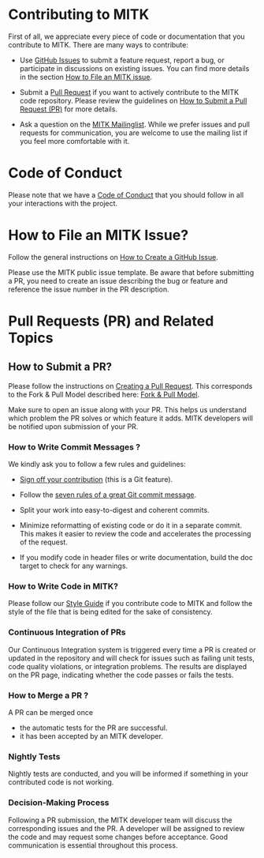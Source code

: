 # Contributing to MITK

First of all, we appreciate every piece of code or documentation that you contribute to MITK.
There are many ways to contribute:

* Use [GitHub Issues][MITK_issues_page] to submit a feature request, report a bug, or participate in discussions on existing issues. You can find more details in the section [How to File an MITK issue](#how-to-file-an-mitk-issue).

* Submit a [Pull Request][MITK_pr_page] if you want to actively contribute to the MITK code repository. Please review the guidelines on [How to Submit a Pull Request (PR)](#how-to-submit-a-pr) for more details.
* Ask a question on the [MITK Mailinglist](https://www.mitk.org/wiki/MITK_Mailinglist). While we prefer issues and pull requests for communication, you are welcome to use the mailing list if you feel more comfortable with it.

# Code of Conduct

Please note that we have a [Code of Conduct][CODE_OF_CONDUCT_path] that you should follow in all your interactions with the project.

# How to File an MITK Issue?

Follow the general instructions on [How to Create a GitHub Issue][github_issues_page].

Please use the MITK public issue template. Be aware that before submitting a PR, you need to create an issue describing the bug or feature and reference the issue number in the PR description.

# Pull Requests (PR) and Related Topics


## How to Submit a PR?


Please follow the instructions on [Creating a Pull Request][github_pr_page]. This corresponds to the Fork & Pull Model described here: [Fork & Pull Model][github_fork_and_pull_page].


Make sure to open an issue along with your PR. This helps us understand which problem the PR solves or which feature it adds. MITK developers will be notified upon submission of your PR.

### How to Write Commit Messages ?

We kindly ask you to follow a few rules and guidelines:

* [Sign off your contribution][sign_off_page] (this is a Git feature).

* Follow the [seven rules of a great Git commit message][seven_commit_rules_page].

* Split your work into easy-to-digest and coherent commits.

* Minimize reformatting of existing code or do it in a separate commit. This makes it easier to review the code and accelerates the processing of the request.

* If you modify code in header files or write documentation, build the doc target to check for any warnings.

### How to Write Code in MITK?

Please follow our [Style Guide][MITK_styleguide_page] if you contribute code to MITK and follow the style of the file that is being edited for the sake of consistency.

### Continuous Integration of PRs

Our Continuous Integration system is triggered every time a PR is created or updated in the repository and will check for issues such as failing unit tests, code quality violations, or integration problems. The results are displayed on the PR page, indicating whether the code passes or fails the tests.

### How to Merge a PR ?

A PR can be merged once
* the automatic tests for the PR are successful.
* it has been accepted by an MITK developer.

### Nightly Tests

Nightly tests are conducted, and you will be informed if something in your contributed code is not working.

### Decision-Making Process

Following a PR submission, the MITK developer team will discuss the corresponding issues and the PR. A developer will be assigned to review the code and may request some changes before acceptance. Good communication is essential throughout this process.

[MITK_issues_page]: https://github.com/MITK/MITK/issues

[MITK_pr_page]: https://github.com/MITK/MITK/pulls

[CODE_OF_CONDUCT_path]: ./CODE_OF_CONDUCT.md

[github_issues_page]: https://docs.github.com/en/issues/tracking-your-work-with-issues/creating-an-issue

[github_pr_page]: https://docs.github.com/en/pull-requests/collaborating-with-pull-requests/proposing-changes-to-your-work-with-pull-requests/creating-a-pull-request

[github_fork_and_pull_page]: https://docs.github.com/en/pull-requests/collaborating-with-pull-requests/getting-started/about-collaborative-development-models#fork-and-pull-model

[sign_off_page]: https://www.mitk.org/wiki/Sign_off_contribution

[seven_commit_rules_page]: https://cbea.ms/git-commit/

[MITK_styleguide_page]: https://docs.mitk.org/nightly/StyleGuideAndNotesPage.html
